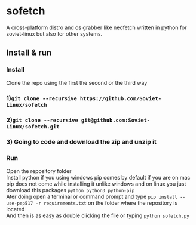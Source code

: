# sofetch
A cross-platform distro and os grabber like neofetch written in python for soviet-linux but also for other systems.

## Install & run
### Install
Clone the repo using the first the second or the third way 
### 1)```git clone --recursive https://github.com/Soviet-Linux/sofetch```  
### 2)```git clone --recursive git@github.com:Soviet-Linux/sofetch.git``` 
### 3) Going to code and download the zip and unzip it
### Run
Open the repository folder\
Install python if you using windows pip comes by default if you are on mac pip does not come while installing it unlike windows and on linux you just download this packages ```python python3 python-pip```\
Ater doing open a terminal or command prompt and type ```pip install --use-pep517 -r requirements.txt``` on the folder where the repository is located\
And then is as easy as double clicking the file or typing ```python sofetch.py```
